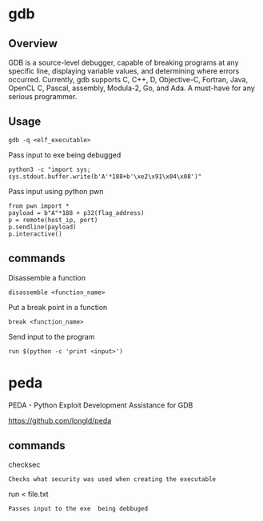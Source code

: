 # gdb

## Overview

GDB is a source-level debugger, capable of breaking programs at any specific line, displaying variable values, and determining where errors occurred. Currently, gdb supports C, C++, D, Objective-C, Fortran, Java, OpenCL C, Pascal, assembly, Modula-2, Go, and Ada. A must-have for any serious programmer.

## Usage

	gdb -q <elf_executable>

	
Pass input to exe being debugged

	python3 -c "import sys; sys.stdout.buffer.write(b'A'*188+b'\xe2\x91\x04\x08')"

Pass input using python pwn

	from pwn import *
	payload = b"A"*188 + p32(flag_address)
	p = remote(host_ip, port)
	p.sendline(payload)
	p.interactive()

## commands

Disassemble a function

	disassemble <function_name>

Put a break point in a function

	break <function_name>

Send input to the program

	run $(python -c 'print <input>')


# peda

PEDA - Python Exploit Development Assistance for GDB

https://github.com/longld/peda

## commands

checksec

	Checks what security was used when creating the executable

run < file.txt

	Passes input to the exe  being debbuged